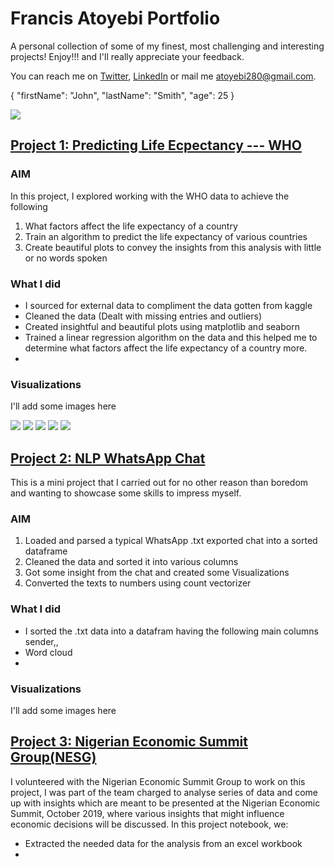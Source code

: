 # Francis Atoyebi Portfolio
A personal collection of some of my finest, most challenging and interesting projects! Enjoy!!! and I'll really appreciate your feedback. 

You can reach me on [Twitter](https://twitter.com/FrancisAtoyebi), [LinkedIn](https://www.linkedin.com/in/francis-atoyebi) or mail me atoyebi280@gmail.com.

{
  "firstName": "John",
  "lastName": "Smith",
  "age": 25
}

<a href='https://github.com/Francis2381/Predicting-Life-Expectancy---WHO'> <img src='https://github.com/Francis2381/Predicting-Life-Expectancy---WHO/tree/master/Image/avg_life_exp_per_continent.png' /></a>
## [Project 1: Predicting Life Ecpectancy --- WHO](https://github.com/Francis2381/Predicting-Life-Expectancy---WHO)

### AIM
In this project, I explored working with the WHO data to achieve the following
1. What factors affect the life expectancy of a country
2. Train an algorithm to predict the life expectancy of various countries
3. Create beautiful plots to convey the insights from this analysis with little or no words spoken

### What I did
+ I sourced for external data to compliment the data gotten from kaggle
+ Cleaned the data (Dealt with missing entries and outliers)
+ Created insightful and beautiful plots using matplotlib and seaborn
+ Trained a linear regression algorithm on the data and this helped me to determine what factors affect the life expectancy of a country more.
+

### Visualizations
I'll add some images here


![](https://github.com/Francis2381/Predicting-Life-Expectancy---WHO/tree/master/Image/Nigeria_GDP.png) 
![](https://github.com/Francis2381/Predicting-Life-Expectancy---WHO/tree/master/Image/Africa_Correlation.png) 
![](https://github.com/Francis2381/Predicting-Life-Expectancy---WHO/tree/master/Image/avg_life_exp_per_continent.png) 
![](https://github.com/Francis2381/Predicting-Life-Expectancy---WHO/tree/master/Image/life_exp_per_year.png) 
![](https://github.com/Francis2381/Predicting-Life-Expectancy---WHO/tree/master/Image/Losses.png)



## [Project 2: NLP WhatsApp Chat](https://github.com/Francis2381/NLP---Whatsapp-Chat)

This is a mini project that I carried out for no other reason than boredom and wanting to showcase some skills to impress myself.

### AIM
1. Loaded and parsed a typical WhatsApp .txt exported chat into a sorted dataframe
2. Cleaned the data and sorted it into various columns
3. Got some insight from the chat and created some Visualizations
4. Converted the texts to numbers using count vectorizer

### What I did
+ I sorted the .txt data into a datafram having the following main columns sender,, 
+ Word cloud
+ 

### Visualizations

I'll add some images here



## [Project 3: Nigerian Economic Summit Group(NESG)](https://github.com/Francis2381/NESG)

I volunteered with the Nigerian Economic Summit Group to work on this project, I was part of the team charged to analyse series of data and come up with insights which are meant to be presented at the Nigerian Economic Summit, October 2019, where various insights that might influence economic decisions will be discussed. In this project notebook, we:
+ Extracted the needed data for the analysis from an excel workbook
+
